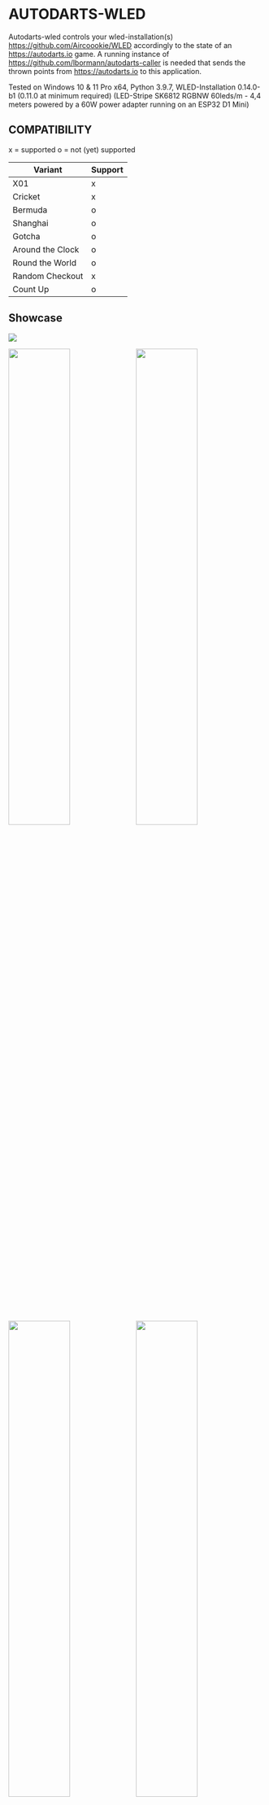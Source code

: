 # AUTODARTS-WLED

Autodarts-wled controls your wled-installation(s) https://github.com/Aircoookie/WLED accordingly to the state of an https://autodarts.io game. A running instance of https://github.com/lbormann/autodarts-caller is needed that sends the thrown points from https://autodarts.io to this application.

Tested on Windows 10 & 11 Pro x64, Python 3.9.7, 
WLED-Installation 0.14.0-b1 (0.11.0 at minimum required) (LED-Stripe SK6812 RGBNW 60leds/m - 4,4 meters powered by a 60W power adapter running on an ESP32 D1 Mini)


## COMPATIBILITY

x = supported
o = not (yet) supported

| Variant | Support |
| ------------- | ------------- |
| X01 | x |
| Cricket | x |
| Bermuda | o |
| Shanghai | o |
| Gotcha | o |
| Around the Clock | o |
| Round the World | o |
| Random Checkout | x |
| Count Up | o |

## Showcase

<img src="https://github.com/lbormann/autodarts-wled/blob/main/showcase/1.jpg?raw=true">

<p float="left">
<img src="https://github.com/lbormann/autodarts-wled/blob/main/showcase/2.jpg?raw=true" width="49%">
<img src="https://github.com/lbormann/autodarts-wled/blob/main/showcase/3.jpg?raw=true" width="49%">
<img src="https://github.com/lbormann/autodarts-wled/blob/main/showcase/4.jpg?raw=true" width="49%">
<img src="https://github.com/lbormann/autodarts-wled/blob/main/showcase/5.jpg?raw=true" width="49%">
<img src="https://github.com/lbormann/autodarts-wled/blob/main/showcase/6.jpg?raw=true" width="49%">
<img src="https://github.com/lbormann/autodarts-wled/blob/main/showcase/7.jpg?raw=true" width="49%">
<img src="https://github.com/lbormann/autodarts-wled/blob/main/showcase/8.jpg?raw=true" width="49%">
<img src="https://github.com/lbormann/autodarts-wled/blob/main/showcase/9.jpg?raw=true" width="49%">
</p>

## Best working and looking LED-Location

To find the best possible light-impression without causing problem to dart-recognition algorithmn, I tried different led-stripe positions: 
1. As main lighting (in a plasma lighting ring): It`s way too dark - ugly as my surround is black (It should be definitely better with a white one).
2. Around the plasma lighting ring (outside): Not really a light-effect at all, as light has nothing to shine at.
3. Around my surround: Works best and looks nice! But you need a bright background/wall.

I`ve tested 1.) with a white surround. It looks OK, but the recognition algorithmn can NOT handle this: When a led-effect is played it does not recognize pulling.. after pressing next to end the turn, the recognition stops completely and you need to restart your board.

Moreover as a general impression: If the leds are too far away from wall the effect is not good. More far away = more bad - just ez like that.
In my experience the primary factor causing false-positive recognitions is an excessive high led-brightness; you should limit your leds to a certain power draw (ex. 2500 mA).

Here is my currrent Hardware-Setup (You can google prices yourself):
* Controller: 1x AZDelivery ESP32 D1 Mini
* Led-stripe: 1x BTF-Lighting SK6812 RGBNW 60leds/m - ~ 4.6m used
* Power adapter: 1x Mean Well LPV-100-5 60W 5V DC
* Cosmetic: 1x fowong 2m Selbstklebend Dichtungsband 12mm(B) x 12mm(D) x 4m(L) Schaumstoffband (to prevent visible leds)
* Connector: 4x Wago 221-612 Verbindungsklemme 2 Leiter mit Betätigungshebel 0,5-6 qmm (to easily connect cables)
* Connector: 2x 3 Pin LED Anschluss 10 mm Lötfreier LED Licht Anschluss (to easily connect led-stripe segments)



## INSTALL INSTRUCTION

### Windows

- Download the executable in the release section.


### Linux / Others

#### Setup python3

- Download and install python 3.x.x for your specific os.
- Download and install pip.


#### Get the project

    git clone https://github.com/lbormann/autodarts-wled.git

Go to download-directory and type:

    pip install -r requirements.txt



## RUN IT

### Prerequisite

You need to have a running caller - https://github.com/lbormann/autodarts-caller - (latest version)

### Run by executable (Windows)

Create a shortcut of the executable; right click on the shortcut -> select properties -> add arguments in the target input at the end of the text field.

Example: C:\Downloads\autodarts-wled.exe -WEPS "your-first-wled-url" "your-second-wled-url"

Save changes.
Click on the shortcut to start the application.


### Run by source

    python3 autodarts-wled.py -WEPS "your-wled-url"



### Setup autoboot [linux] (optional)

    crontab -e

At the end of the file add:

    @reboot sleep 30 && cd <absolute-path-to>/autodarts-wled && python3 autodarts-wled.py -WEPS "your-wled-url"

Make sure you add an empty line under the added command.

Save and close the file. 

Reboot your system.


### Arguments

- -CON / --connection [OPTIONAL] [Default: "127.0.0.1:8079"] 
- -WEPS / --wled_endpoints [REQUIRED] [MULTIPLE ENTRIES POSSIBLE] 
- -BSS / --board_stop_start [OPTIONAL] [Default: 0.0]
- -BSSOS / --board_stop_start_only_start [OPTIONAL] [Default: 0]
- -BRI / --effect_brightness [OPTIONAL] [Default: 175] [Possible values: 1 .. 255] 
- -DU / --effect_duration [OPTIONAL] [Default: 0] 
- -HFO / --high_finish_on [OPTIONAL] [Default: None] [Possible values: 2 .. 170] 
- -HF / --high_finish_effects [OPTIONAL] [MULTIPLE ENTRIES POSSIBLE] [Default: None] [Possible values: See below] 
- -IDE / --idle_effect [OPTIONAL] [Default: "solid|black"] [Possible values: See below] 
- -G / --game_won_effects [OPTIONAL] [MULTIPLE ENTRIES POSSIBLE] [Default: None] [Possible values: See below] 
- -M / --match_won_effects [OPTIONAL] [MULTIPLE ENTRIES POSSIBLE] [Default: None] [Possible values: See below] 
- -B / --busted_effects [OPTIONAL] [MULTIPLE ENTRIES POSSIBLE] [Default: None] [Possible values: See below] 
- -S{0-180} / --score_{0-180}_effects [OPTIONAL] [MULTIPLE ENTRIES POSSIBLE] [Default: None] [Possible values: See below] 
- -A{1-12} / --score_area_{1-12}_effects [OPTIONAL] [MULTIPLE ENTRIES POSSIBLE] [Default: None] [Possible values: See below] 



#### **-CON / --connection**

Host address to data-feeder (autodarts-caller). By Default this is 127.0.0.1:8079 (means your local ip-address / usually you do not need to change this)
    
#### **-WEPS / --wled_endpoints**

IP to your WLED. You can define multiple entries. For example: '192.168.3.200' '192.168.3.201'

#### **-DU / --effect_duration**

Duration (in seconds), after a triggered effect/preset/playlist will return to idle-effect. By default this is 0 (infinity duration = return to idle happens when you pull your darts)

#### **-BSS / --board_stop_start**

!!! Make sure your effect/preset/playlist has a configured duration (SEE -DU) !!!
The app stops your board after thrown darts. After duration (-DU) wled returns to idle - it will start the board again: Value '0.0' means no stop-start at all; values greater 0.0 declare how long the start should be delayed. For instance a value '0.3' delays the board-start for one third of second after wled switched back to idle. You can play around with that. In my tests 0.3 or 0.4 was an appropriate value.

#### **-BSSOS / --board_stop_start_only_start**

Limits BSS to only on game-/matchstart.

#### **-BRI / --effect_brightness**

Brightness for WLED-effects. You can choose a value between 1 and 255. By default this is 175.

#### **-HFO / --high_finish_on**

Define what a highfinish means for you. Choose a score-value between 2 and 170. This value is relevant for argument '-HF'. By default this is not set = no effects for 'Highfinishes'.

#### **-HF / --high_finish_effects**

Controls your wled(s) when a high-finish occurs.
Define one effect/preset/playlist or a list. If you define a list, the program will randomly choose at runtime. For examples see below!

#### **-IDE / --idle_effect**

Controls your wled(s) when dart-pulling occured (Waiting for dart-throw). You can disable leds by defining an effect 'solid|black' which is the default value.
Define an effect/preset/playlist that gets triggered after dart-pulling. For examples see below!

#### **-G / --game_won_effects**

Controls your wled(s) when a game won occurs.
Define one effect/preset/playlist or a list. If you define a list, the program will randomly choose at runtime. For examples see below!

#### **-M / --match_won_effects**

Controls your wled(s) when a match won occurs.
Define one effect/preset/playlist or a list. If you define a list, the program will randomly choose at runtime. For examples see below!

#### **-B / --busted_effects**

Controls your wled(s) when a bust occurs.
Define one effect/preset/playlist or a list. If you define a list, the program will randomly choose at runtime. For examples see below!

#### **-S{0-180} / --score_{0-180}_effects**

Controls your wled(s) when a specific score occurs. You can define every score-value between 0 and 180.
Define one effect/preset/playlist or a list. If you define a list, the program will randomly choose at runtime. For examples see below!

#### **-A{1-12} / --score_area_{1-12}_effects**

Besides the definition of single score-values you can define up to 12 score-areas.
Define one effect/preset/playlist or a list. If you define a list, the program will randomly choose at runtime. For examples see below!


_ _ _ _ _ _ _ _ _ _


#### Examples: 

| Argument | [condition] | effect 1 | effect 2 | effect 3 | effect x |
| --  | -- | -- | --  | -- | -- | 
|-B |  | solid\\|red1 | solid\\|blue2 | | | |
|-A1 | 0-15 | 1\\|s255\\|i255\\|green1\\|red2 | solid\\|red1 | breathe\\|yellow1\\|blue2\\|s170\\|i40 | | |
|-A2 | 16-60 | ps\\|3 | | | 

The first argument-definition shows the event 'Busted': Busting will result in playing one of the 2 defined effects: solid (red) and solid (blue).

The second argument-definition shows a 'score-area': recognized scores between 0 and 15 will result in playing one of the 3 effects: blink (ID: 1), breathe or solid. For every of those effects we defined different colors, speeds and intensities; only the effect-name/effect-ID is required; everything else is an option.

The third argument-definition shows a 'score-area': recognized scores between 16 and 60 result in playing preset (or playlist) 3.

* To set a preset or playlists, use the displayed ID in WLED! Moreover you can set a custom duration (Except -IDE)

    syntax: **"ps|{ID}|{seconds}"**

* To set an effect, use an wled-effect-name or the corresponding ID (https://github.com/Aircoookie/WLED/wiki/List-of-effects-and-palettes):

    syntax: **"{'effect-name' or 'effect-ID'}|{primary-color-name}|{secondary-color-name}|{tertiary-color-name}"**

* To set effect- speed, intensity, palette, duration (Except -IDE)

    syntax: **"{'effect-name' or 'effect-ID'}|s{1-255}|i{1-255}|p{palette-ID}|d{seconds}"**

* For color-name usage, validate that the color-name you want is available in the list!

    validate at: **https://www.webucator.com/article/python-color-constants-module/**

* To set an random effect, use 'x' or 'X' as effect-id

    syntax: **"x"**

* If you have problems do not hesitate to have a look at example file!

    learn at: **win-exec.bat**




## Community-Effect-Profiles

| Argument | Tullaris#4778 | wusaaa#0578 |
| --  | -- | -- |
| HF (Highfinish) | fire flicker | 4 87 26 29 93 42 64 |
| IDE (Idle) | solid\\|lightgoldenrodyellow | solid\\|lightgoldenrodyellow |
| G (Game-won) | colorloop | 4 87 26 29 93 42 64 | 
| M (Match-won) | running\\|orange\\|red1 | 4 87 26 29 93 42 64 |
| B (Busted) | fire 2012 | solid\\|red1 |
| S0 (score 0) | breathe\\|orange\\|red1 | |
| S3 (Score 3) | running | |
| S26 (Score 26) | dynamic | |
| S135 (Score 135) | | 78 9 |
| S140 (Score 140) | | 81 |
| S144 (Score 144) | | 78 9 |
| S153 (Score 153) | | 78 9 |
| S162 (Score 162) | | 78 9 |
| S171 (Score 171) | | 78 9 |
| S180 (Score 180) | rainbow | 78 9 |
| A1 (Area 1) | 0-14 solid\\|deeppink1 | 0-30 solid\\|orange |
| A2 (Area 2) | 15-29 solid\\|blue | 31-60 solid\\|orange1 |
| A3 (Area 3) | 30-44 solid\\|deepskyblue1 | 61-90 solid\\|yellow1 |
| A4 (Area 4) | 45-59 solid\\|green | 91-120 solid\\|olivedrab4 |
| A5 (Area 5) | 60-74 solid\\|chartreuse1 | 121-150 solid\\|olivedrab1 |
| A6 (Area 6) | 75-89 solid\\|brick | |
| A7 (Area 7) | 90-104 solid\\|tomato1 | |
| A8 (Area 8) | 105-119 solid\\|tan1 | |
| A9 (Area 9) | 120-134 solid\\|yellow1 | |
| A10 (Area 10) | 135-149 solid\\|purple1 | |
| A11 (Area 11) | 150-164 solid\\|orange | |
| A12 (Area 12) | 165-180 solid\\|red1 | |


## !!! IMPORTANT !!!

This application requires a running instance of autodarts-caller https://github.com/lbormann/autodarts-caller
Moreover you need to configure the CON-argument to subscribe to game-events.
Let`s say you drive both - the caller and wled on the same machine, then you set CON to '127.0.0.1:8079' (DEFAULT).



## HELPERS

If you think it is terrible to configure/start/handling this application then go for autodarts-desktop https://github.com/Semtexmagix/autodarts-desktop


## BUGS

It may be buggy. I've just coded it for fast fun with https://autodarts.io. You can give me feedback in Discord > wusaaa


## TODOs

- add quality photos of a setup example
- error receiving effect-list if WEPS is given with ending '/'
- receive effect-list from all configured endpoints
- turn off wled on match-finish
- add game-mode variable to arguments
- care about powerstate of WLED; cause crash on start possible now
- effect-IDs > 117 have probs (ex 118)
- segment support

### Done

- create receiver-endpoint
- support events with multiple effects that chosen randomly
- send events to wled-instance(s)
- Random Effect if user enters 'x' as argument value for effect-id
- add high-finish logic
- initial check is wled reachable download effect-names. (maybe turn on wled-installation(s) for 10 Seconds)
- let user choose between effect-index and effect-name in arguments
- support customizung effect-parameters
- support point-areas
- brightness configurable
- default effect when idle
- try to fix change-too-slow problem (WLED)
- support presets + playlists
- add wled-vars: speed, intensity, palette
- improve Readme: explain arguments, add example for starting app
- connect to data-feeder by websocket



## LAST WORDS

Make sure your wled(s) are working ;)
Thanks to Timo for awesome https://autodarts.io. It will be huge!

